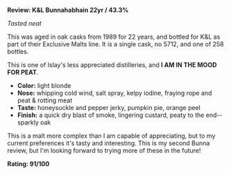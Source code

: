 **Review: K&L Bunnahabhain 22yr / 43.3%**

*Tasted neat*

This was aged in oak casks from 1989 for 22 years, and bottled for K&L as part of their Exclusive Malts line.  It is a single cask, no 5712, and one of 258 bottles.

This is one of Islay's less appreciated distilleries, and **I AM IN THE MOOD FOR PEAT**.

* **Color:** light blonde
* **Nose:** whipping cold wind, salt spray, kelpy iodine, fraying rope and peat & rotting meat
* **Taste:** honeysuckle and pepper jerky, pumpkin pie, orange peel
* **Finish:** a quick dry blast of smoke, lingering custard, peaty to the end--sparkly oak

This is a malt more complex than I am capable of appreciating, but to my current preferences it's tasty and interesting.  This is my second Bunna review, but I'm looking forward to trying more of these in the future!

**Rating: 91/100**
